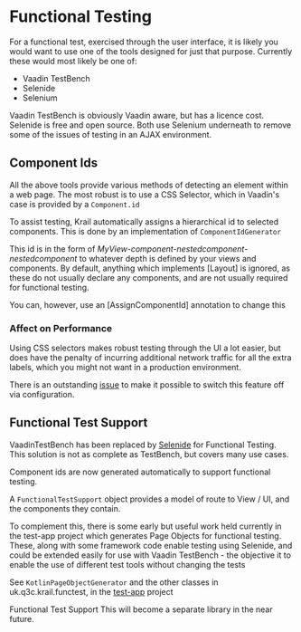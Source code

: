 # Functional Testing

For a functional test, exercised through the user interface, it is likely you would want to use one of the tools designed for just that purpose.  Currently these would most likely be one of:

* Vaadin TestBench
* Selenide
* Selenium

Vaadin TestBench is obviously Vaadin aware, but has a licence cost.  Selenide is free and open source.  Both use Selenium underneath to remove some of the issues of testing in an AJAX environment.

## Component Ids

All the above tools provide various methods of detecting an element within a web page.  The most robust is to use a CSS Selector, which in Vaadin's case is provided by a `Component.id`

To assist testing, Krail automatically assigns a hierarchical id to selected components.  This is done by an implementation of `ComponentIdGenerator`

This id is in the form of _MyView-component-nestedcomponent-nestedcomponent_ to whatever depth is defined by your views and components.  By default, anything which implements \[Layout\] is ignored, as these do not usually declare any components, and are not usually required for functional testing.

You can, however, use an \[AssignComponentId\] annotation to change this

### Affect on Performance

Using CSS selectors makes robust testing through the UI a lot easier, but does have the penalty of incurring additional network traffic for all the extra labels, which you might not want in a production environment.

There is an outstanding [issue](https://github.com/davidsowerby/krail/issues/662) to make it possible to switch this feature off via configuration.

## Functional Test Support

VaadinTestBench has been replaced by [Selenide](http://selenide.org/) for Functional Testing.  This solution is not as complete as TestBench, but covers many use cases.

Component ids are now generated automatically to support functional testing. 

A `FunctionalTestSupport` object provides a model of route to View / UI, and the components they contain.

To complement this, there is some early but useful work held currently in the test-app project which generates Page Objects for functional testing.  These, along with some framework code enable testing using Selenide, and could be extended easily for use with Vaadin TestBench - the objective it to enable the use of different test tools without changing the tests

See `KotlinPageObjectGenerator` and the other classes in uk.q3c.krail.functest, in the [test-app](https://github.com/davidsowerby/krail-testApp) project

Functional Test Support This will become a separate library in the near future.

